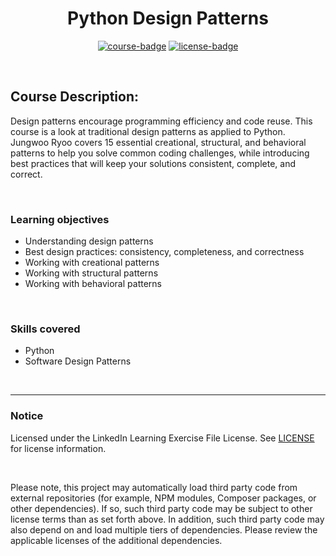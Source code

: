 <div align="center">

# Python Design Patterns

[![course-badge]][course-link]
[![license-badge]][LICENSE]

</div>

<!-- badge info -->
[course-badge]:https://img.shields.io/badge/learning-Python-white?logo=Linkedin&labelColor=blue&style=for-the-badge
[course-link]:https://www.linkedin.com/learning/python-design-patterns "Python Design Patterns"
[license-badge]:https://img.shields.io/badge/learning-license-success?logo=Linkedin&labelColor=black&style=for-the-badge

<br>

## Course Description:
Design patterns encourage programming efficiency and code reuse. This course is a look at traditional design patterns as applied to Python. Jungwoo Ryoo covers 15 essential creational, structural, and behavioral patterns to help you solve common coding challenges, while introducing best practices that will keep your solutions consistent, complete, and correct.

<br>

###  Learning objectives
- Understanding design patterns
- Best design practices: consistency, completeness, and correctness
- Working with creational patterns
- Working with structural patterns
- Working with behavioral patterns

<br>

### Skills covered
- Python
- Software Design Patterns

<br>

---
### Notice
Licensed under the LinkedIn Learning Exercise File License. See [LICENSE] for license information.

<br>

Please note, this project may automatically load third party code from external repositories (for example, NPM modules, Composer packages, or other dependencies). If so, such third party code may be subject to other license terms than as set forth above. In addition, such third party code may also depend on and load multiple tiers of dependencies. Please review the applicable licenses of the additional dependencies.

[LICENSE]:../../LICENSE "LinkedIn Learning License"